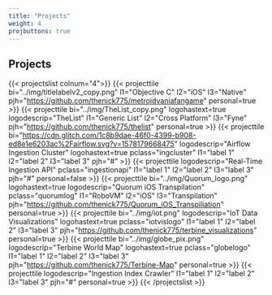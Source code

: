 ```yaml
---
title: "Projects"
weight: 4
projbuttons: true
---
```


## Projects

{{< projectslist colnum="4">}}
    {{< projecttile bi="../img/titlelabelv2_copy.png" l1="Objective C" l2="iOS" l3="Native" pjh="https://github.com/thenick775/metroidvaniafangame" personal=true >}}
    {{< projecttile bi="../img/TheList_copy.png" logohastext=true logodescrip="TheList" l1="Generic List" l2="Cross Platform" l3="Fyne" pjh="https://github.com/thenick775/thelist" personal=true >}}
    {{< projecttile bi="https://cdn.glitch.com/1c8b9dae-46f0-4399-b908-ed8e1e6203ac%2Fairflow.svg?v=1578179668475" logodescrip="Airflow Ingestion Cluster" logohastext=true pclass="ingcluster" l1="label 1" l2="label 2" l3="label 3" pjh="#" >}}
    {{< projecttile logodescrip="Real-Time Ingestion API" pclass="ingestionapi" l1="label 1" l2="label 2" l3="label 3" pjh="#" personal=false >}}
    {{< projecttile bi="../img/Quorum_logo.png" logohastext=true logodescrip="Quorum iOS Transpilation" pclass="quorumlog" l1="RoboVM" l2="iOS" l3="Transpilation" pjh="https://github.com/thenick775/Quorum_iOS_Transpiliation" personal=true >}}
    {{< projecttile bi="../img/iot.png" logodescrip="IoT Data Visualizations" logohastext=true pclass="iotvislogo" l1="label 1" l2="label 2" l3="label 3" pjh="https://github.com/thenick775/terbine_visualizations" personal=true >}}
    {{< projecttile bi="../img/globe_pix.png" logodescrip="Terbine World Map" logohastext=true pclass="globelogo" l1="label 1" l2="label 2" l3="label 3" pjh="https://github.com/thenick775/Terbine-Map" personal=true >}}
    {{< projecttile logodescrip="Ingestion Index Crawler" l1="label 1" l2="label 2" l3="label 3" pjh="#" personal=true >}}
{{< /projectslist >}}

